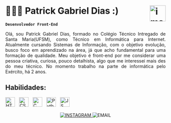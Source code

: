 # 👨🏽‍💻 Patrick Gabriel Dias :) <img align="right" width="50" height="50" alt="image" src="https://github.com/user-attachments/assets/df5e9bdc-8b50-467f-8693-d55c3799c6e5" />

**`Desenvolvedor Front-End`**

<p align="justify">
  Olá, sou Patrick Gabriel Dias, formado no Colégio Técnico Intregado de Santa Maria(UFSM), como Técnico em Informática para Internet. Atualmente cursando Sistemas de Informação, com o  objetivo evolução, busco foco em aprendizado na área, já que acho fundamental para uma formação de qualidade. Meu objetivo é front-end por me considerar uma pessoa criativa, curiosa, pouco detalhista, algo que me interessei mais des do meu técnico. No momento trabalho na parte de informática pelo Exército, há 2 anos.
</p>

## Habilidades:

<img
  align="left"
  alt="HTML"
  title="HTML"
  width="30px"
  style="padding-right: 10px;"
  src="https://cdn.jsdelivr.net/gh/devicons/devicon@latest/icons/html5/html5-original.svg"
/>
<img
  align="left"
  alt="CSS"
  title="CSS"
  width="30px"
  style="padding-right: 10px;"
  src="https://cdn.jsdelivr.net/gh/devicons/devicon@latest/icons/css3/css3-original.svg"
  />
<img
  align="left"
  alt="C"
  title="C++"
  width="30px"
  style="padding-right: 10px;"
  src="https://cdn.jsdelivr.net/gh/devicons/devicon@latest/icons/cplusplus/cplusplus-original.svg"
  />
<img
  align="left"
  alt="Python"
  title="Python"
  width="30px"
  style="padding-right: 10px;"
  src="https://cdn.jsdelivr.net/gh/devicons/devicon@latest/icons/python/python-original.svg"
  />
<img
  align="left"
  alt="JS"
  title="JavaScript"
  width="30px"
  style="padding-right: 10px;"
  src="https://cdn.jsdelivr.net/gh/devicons/devicon@latest/icons/javascript/javascript-original.svg" 
  />
 
<br/>
<br/>

<p align="center">
  <a href="https://www.instagram.com/pgd040/">
    <img alt="INSTAGRAM" title="INSTAGRAM" src="https://custom-icon-badges.demolab.com/badge/INSTAGRAM-8D9699?style=for-the-badge&logo=instagram"/>
  </a>
  <img cursor="copy" alt="EMAIL" title="EMAIL"  src="https://custom-icon-badges.demolab.com/badge/patrickgabreildias40@gmail.com-8D9699?style=for-the-badge&logo=emailwhite"/>
</p>
